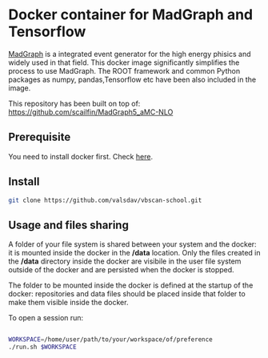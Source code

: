 # Docker container for MadGraph and Tensorflow

[MadGraph](https://launchpad.net/mg5amcnlo) is a integrated event generator for the high energy phisics and
widely used in that field. This docker image significantly simplifies the process to use MadGraph.
The ROOT framework and common Python packages as numpy, pandas,Tensorflow etc have been also included in the image. 

This repository has been built on top of: https://github.com/scailfin/MadGraph5_aMC-NLO

## Prerequisite

You need to install docker first. Check [here](https://docs.docker.com/install/).

## Install

```bash
git clone https://github.com/valsdav/vbscan-school.git
```

## Usage and files sharing

A folder of your file system is shared between your system and the docker: it is mounted inside the docker in the **/data**
location.  Only the files created in the **/data** directory inside the docker are visibile in the user file system outside of the docker and are persisted when the docker is stopped. 

The folder to be mounted inside the docker is defined at the startup of the docker: repositories and data files should be placed inside that folder to make them visible inside the docker.

To open a session run:

```bash

WORKSPACE=/home/user/path/to/your/workspace/of/preference
./run.sh $WORKSPACE

```

